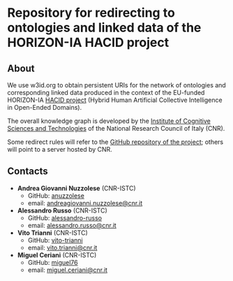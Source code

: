 # Repository for redirecting to ontologies and linked data of the HORIZON-IA HACID project

## About

We use w3id.org to obtain persistent URIs for the network of ontologies and corresponding linked data produced in the context of the EU-funded HORIZON-IA [HACID project](https://www.hacid-project.eu/) (Hybrid Human Artificial Collective Intelligence in Open-Ended Domains).

The overall knowledge graph is developed by the [Institute of Cognitive Sciences and Technologies](https://www.istc.cnr.it/en) of the National Research Council of Italy (CNR).

Some redirect rules will refer to the [GitHub repository of the project](https://github.com/hacid-project); others will point to a server hosted by CNR.

## Contacts

+ **Andrea Giovanni Nuzzolese** (CNR-ISTC)
  + GitHub: [anuzzolese](https://github.com/anuzzolese)
  + email: [andreagiovanni.nuzzolese@cnr.it](mailto:andreagiovanni.nuzzolese@cnr.it)
+ **Alessandro Russo** (CNR-ISTC)
  + GitHub: [alessandro-russo](https://github.com/alessandro-russo)
  + email: [alessandro.russo@cnr.it](mailto:alessandro.russo@cnr.it)
+ **Vito Trianni** (CNR-ISTC)
  + GitHub: [vito-trianni](https://github.com/vito-trianni)
  + email: [vito.trianni@cnr.it](mailto:vito.trianni@cnr.it)
+ **Miguel Ceriani** (CNR-ISTC)
  + GitHub: [miguel76](https://github.com/miguel76)
  + email: [miguel.ceriani@cnr.it](miguel.ceriani@cnr.it)
